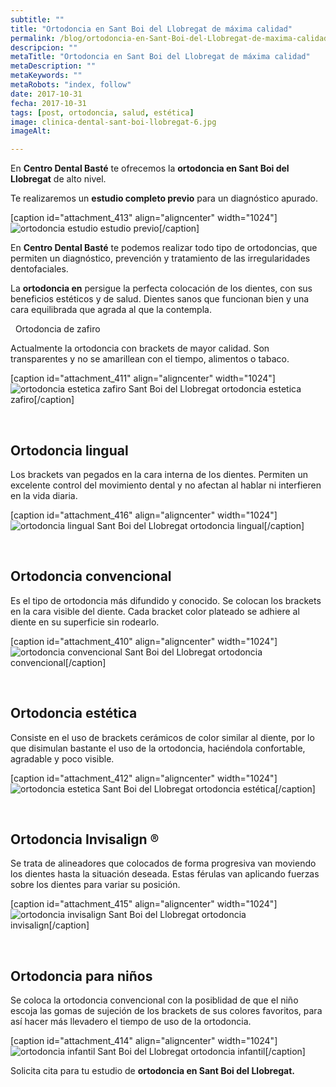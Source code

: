 ```yaml
---
subtitle: ""
title: "Ortodoncia en Sant Boi del Llobregat de máxima calidad"
permalink: /blog/ortodoncia-en-Sant-Boi-del-Llobregat-de-maxima-calidad/
descripcion: ""
metaTitle: "Ortodoncia en Sant Boi del Llobregat de máxima calidad"
metaDescription: ""
metaKeywords: ""
metaRobots: "index, follow"
date: 2017-10-31
fecha: 2017-10-31
tags: [post, ortodoncia, salud, estética]
image: clinica-dental-sant-boi-llobregat-6.jpg
imageAlt: 

---
```



En **Centro Dental Basté** te ofrecemos la **ortodoncia en Sant Boi del Llobregat** de alto nivel.

Te realizaremos un **estudio completo previo** para un diagnóstico apurado.

[caption id="attachment\_413" align="aligncenter" width="1024"]![ortodoncia estudio](/assets/static/images/blog/blog-inner/ortodoncia-estudio.jpg) estudio previo[/caption]

En **Centro Dental Basté** te podemos realizar todo tipo de ortodoncias, que permiten un diagnóstico, prevención y tratamiento de las irregularidades dentofaciales.

La **ortodoncia en** persigue la perfecta colocación de los dientes, con sus beneficios estéticos y de salud. Dientes sanos que funcionan bien y una cara equilibrada que agrada al que la contempla.

 
Ortodoncia de zafiro


Actualmente la ortodoncia con brackets de mayor calidad. Son transparentes y no se amarillean con el tiempo, alimentos o tabaco.

[caption id="attachment\_411" align="aligncenter" width="1024"]![ortodoncia estetica zafiro Sant Boi del Llobregat](/assets/static/images/blog/blog-inner/ortodoncia-estetica-zafiro.jpg) ortodoncia estetica zafiro[/caption]

 
## Ortodoncia lingual


Los brackets van pegados en la cara interna de los dientes. Permiten un excelente control del movimiento dental y no afectan al hablar ni interfieren en la vida diaria.

[caption id="attachment\_416" align="aligncenter" width="1024"]![ortodoncia lingual Sant Boi del Llobregat](/assets/static/images/blog/blog-inner/ortodoncia-lingual.jpg) ortodoncia lingual[/caption]

 
## Ortodoncia convencional


Es el tipo de ortodoncia más difundido y conocido. Se colocan los brackets en la cara visible del diente. Cada bracket color plateado se adhiere al diente en su superficie sin rodearlo.

[caption id="attachment\_410" align="aligncenter" width="1024"]![ortodoncia convencional Sant Boi del Llobregat](/assets/static/images/blog/blog-inner/ortodoncia-convencional.jpg) ortodoncia convencional[/caption]

 
## Ortodoncia estética


Consiste en el uso de brackets cerámicos de color similar al diente, por lo que disimulan bastante el uso de la ortodoncia, haciéndola confortable, agradable y poco visible.

[caption id="attachment\_412" align="aligncenter" width="1024"]![ortodoncia estetica Sant Boi del Llobregat](/assets/static/images/blog/blog-inner/ortodoncia-estetica.jpg) ortodoncia estética[/caption]

 
## Ortodoncia Invisalign ®


Se trata de alineadores que colocados de forma progresiva van moviendo los dientes hasta la situación deseada. Estas férulas van aplicando fuerzas sobre los dientes para variar su posición.

[caption id="attachment\_415" align="aligncenter" width="1024"]![ortodoncia invisalign Sant Boi del Llobregat](/assets/static/images/blog/blog-inner/ortodoncia-invisalign.jpg) ortodoncia invisalign[/caption]

 
## Ortodoncia para niños


Se coloca la ortodoncia convencional con la posiblidad de que el niño escoja las gomas de sujeción de los brackets de sus colores favoritos, para así hacer más llevadero el tiempo de uso de la ortodoncia.

[caption id="attachment\_414" align="aligncenter" width="1024"]![ortodoncia infantil Sant Boi del Llobregat](/assets/static/images/blog/blog-inner/ortodoncia-infantil.jpg) ortodoncia infantil[/caption]


Solicita cita para tu estudio de **ortodoncia en Sant Boi del Llobregat.**




